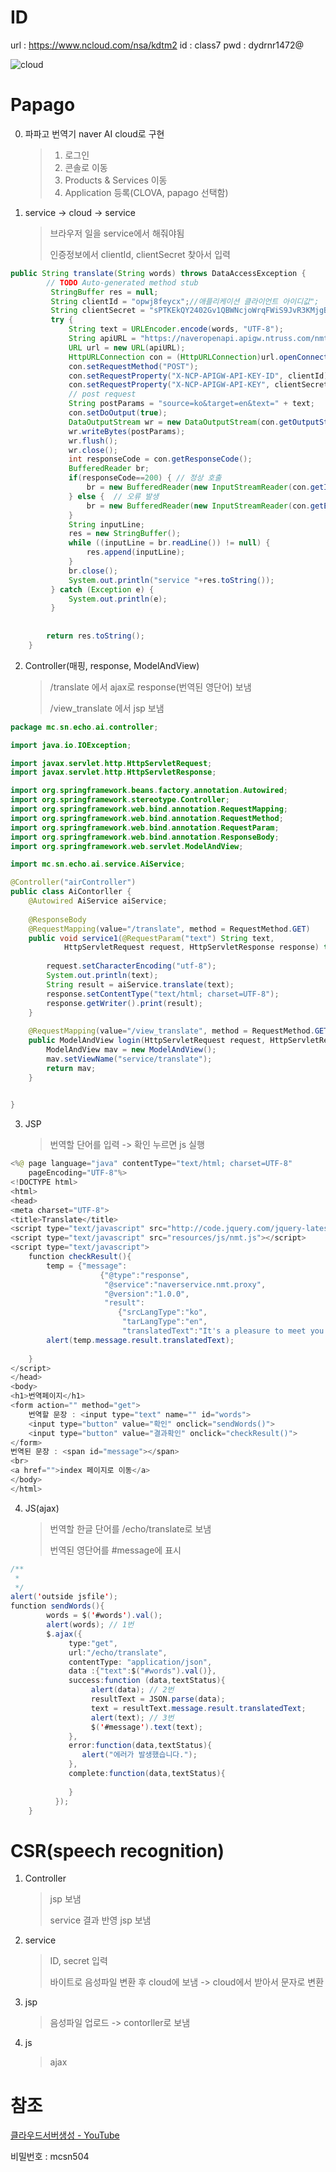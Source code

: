 # ID

url : https://www.ncloud.com/nsa/kdtm2
id : class7
pwd : dydrnr1472@





![cloud](md-images/mvc%ED%99%95%EC%9E%A5.PNG)

# Papago



0. 파파고 번역기 naver AI cloud로 구현

    > 1. 로그인
    > 2. 콘솔로 이동
    > 3. Products & Services 이동
    > 4. Application 등록(CLOVA, papago 선택함)



1. service -> cloud -> service

   > 브라우저 일을 service에서 해줘야됨
   >
   > 인증정보에서 clientId, clientSecret 찾아서 입력

```java
public String translate(String words) throws DataAccessException {
		// TODO Auto-generated method stub
		 StringBuffer res = null;
		 String clientId = "opwj8feycx";//애플리케이션 클라이언트 아이디값";
	     String clientSecret = "sPTKEkQY2402Gv1QBWNcjoWrqFWiS9JvR3KMjgB8";//애플리케이션 클라이언트 시크릿값";
	     try {
	         String text = URLEncoder.encode(words, "UTF-8");
	         String apiURL = "https://naveropenapi.apigw.ntruss.com/nmt/v1/translation";
	         URL url = new URL(apiURL);
	         HttpURLConnection con = (HttpURLConnection)url.openConnection();
	         con.setRequestMethod("POST");
	         con.setRequestProperty("X-NCP-APIGW-API-KEY-ID", clientId);
	         con.setRequestProperty("X-NCP-APIGW-API-KEY", clientSecret);
	         // post request
	         String postParams = "source=ko&target=en&text=" + text;
	         con.setDoOutput(true);
	         DataOutputStream wr = new DataOutputStream(con.getOutputStream());
	         wr.writeBytes(postParams);
	         wr.flush();
	         wr.close();
	         int responseCode = con.getResponseCode();
	         BufferedReader br;
	         if(responseCode==200) { // 정상 호출
	             br = new BufferedReader(new InputStreamReader(con.getInputStream()));
	         } else {  // 오류 발생
	             br = new BufferedReader(new InputStreamReader(con.getErrorStream()));
	         }
	         String inputLine;
	         res = new StringBuffer();
	         while ((inputLine = br.readLine()) != null) {
	             res.append(inputLine);
	         }
	         br.close();
	         System.out.println("service "+res.toString());
	     } catch (Exception e) {
	         System.out.println(e);
	     }
		
	
		return res.toString();
	}
```



2. Controller(매핑, response, ModelAndView)

   > /translate 에서 ajax로 response(번역된 영단어) 보냄
   >
   > /view_translate 에서 jsp 보냄

```java
package mc.sn.echo.ai.controller;

import java.io.IOException;

import javax.servlet.http.HttpServletRequest;
import javax.servlet.http.HttpServletResponse;

import org.springframework.beans.factory.annotation.Autowired;
import org.springframework.stereotype.Controller;
import org.springframework.web.bind.annotation.RequestMapping;
import org.springframework.web.bind.annotation.RequestMethod;
import org.springframework.web.bind.annotation.RequestParam;
import org.springframework.web.bind.annotation.ResponseBody;
import org.springframework.web.servlet.ModelAndView;

import mc.sn.echo.ai.service.AiService;

@Controller("airController")
public class AiContorller {
	@Autowired AiService aiService;
	
	@ResponseBody
	@RequestMapping(value="/translate", method = RequestMethod.GET)
	public void service1(@RequestParam("text") String text,
			HttpServletRequest request, HttpServletResponse response) throws IOException {
		
		request.setCharacterEncoding("utf-8");
		System.out.println(text);
		String result = aiService.translate(text);
		response.setContentType("text/html; charset=UTF-8");
		response.getWriter().print(result);
	}
	
	@RequestMapping(value="/view_translate", method = RequestMethod.GET)
	public ModelAndView login(HttpServletRequest request, HttpServletResponse response) throws IOException {
		ModelAndView mav = new ModelAndView();
		mav.setViewName("service/translate");
		return mav;
	}
	

}

```



3. JSP

   > 번역할 단어를 입력 -> 확인 누르면 js 실행

```java
<%@ page language="java" contentType="text/html; charset=UTF-8"
    pageEncoding="UTF-8"%>
<!DOCTYPE html>
<html>
<head>
<meta charset="UTF-8">
<title>Translate</title>
<script type="text/javascript" src="http://code.jquery.com/jquery-latest.js"></script>
<script type="text/javascript" src="resources/js/nmt.js"></script>
<script type="text/javascript">
	function checkResult(){
		temp = {"message":
					{"@type":"response",
					 "@service":"naverservice.nmt.proxy",
					 "@version":"1.0.0",
					 "result":
					 	{"srcLangType":"ko",
						 "tarLangType":"en",
						 "translatedText":"It's a pleasure to meet you."}}}
		alert(temp.message.result.translatedText);
		
	}
</script>
</head>
<body>
<h1>번역페이지</h1>
<form action="" method="get">
	번역할 문장 : <input type="text" name="" id="words">
	<input type="button" value="확인" onclick="sendWords()">
	<input type="button" value="결과확인" onclick="checkResult()">
</form>
번역된 문장 : <span id="message"></span>
<br>
<a href="">index 페이지로 이동</a>
</body>
</html>
```



4. JS(ajax)

   > 번역할 한글 단어를 /echo/translate로 보냄
   >
   > 번역된 영단어를 #message에 표시

```java
/**
 * 
 */
alert('outside jsfile');
function sendWords(){
		words = $('#words').val();
		alert(words); // 1번
		$.ajax({
	         type:"get",
	         url:"/echo/translate",
	         contentType: "application/json",
	         data :{"text":$("#words").val()},
		     success:function (data,textStatus){
		    	  alert(data); // 2번
		    	  resultText = JSON.parse(data);
		    	  text = resultText.message.result.translatedText;
		    	  alert(text); // 3번
		    	  $('#message').text(text);
		     },
		     error:function(data,textStatus){
		        alert("에러가 발생했습니다.");
		     },
		     complete:function(data,textStatus){
		    	 
		     }
		  });
	}
```



# CSR(speech recognition)

1. Controller  

   > jsp 보냄
   >
   > service 결과 반영 jsp 보냄

2. service  

   > ID, secret 입력
   >
   > 바이트로 음성파일 변환 후 cloud에 보냄 -> cloud에서 받아서 문자로 변환

3. jsp

   > 음성파일 업로드 -> contorller로 보냄

4. js

   > ajax



# 참조

[클라우드서버생성 - YouTube](https://www.youtube.com/watch?v=xt1g4CHgZ6c)

비밀번호 : mcsn504 
